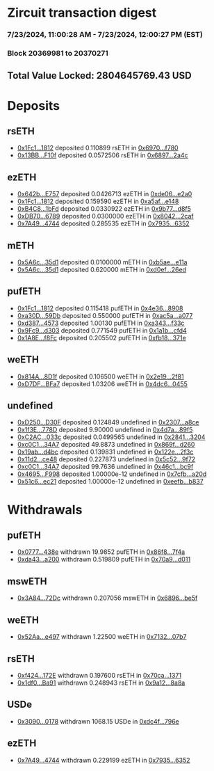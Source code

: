 # Zircuit transaction digest
### 7/23/2024, 11:00:28 AM - 7/23/2024, 12:00:27 PM (EST)
### Block 20369981 to 20370271

## Total Value Locked: 2804645769.43 USD

# Deposits
## rsETH
- [0x1Fc1...1812](https://etherscan.io/address/0x1Fc14D24dDa68A64e48533cA94e138761E711812) deposited 0.110899 rsETH in [0x6970...f780](https://etherscan.io/tx/0x1Fc14D24dDa68A64e48533cA94e138761E711812)
- [0x13BB...F10f](https://etherscan.io/address/0x13BBf73F6069101BD6E83Fe25134497f6f33F10f) deposited 0.0572506 rsETH in [0x6897...2a4c](https://etherscan.io/tx/0x13BBf73F6069101BD6E83Fe25134497f6f33F10f)
## ezETH
- [0x642b...E757](https://etherscan.io/address/0x642b28FDEe7e0026506E8443A380301eC54CE757) deposited 0.0426713 ezETH in [0xde06...e2a0](https://etherscan.io/tx/0x642b28FDEe7e0026506E8443A380301eC54CE757)
- [0x1Fc1...1812](https://etherscan.io/address/0x1Fc14D24dDa68A64e48533cA94e138761E711812) deposited 0.159590 ezETH in [0xa5af...e148](https://etherscan.io/tx/0x1Fc14D24dDa68A64e48533cA94e138761E711812)
- [0xB4C8...1bFd](https://etherscan.io/address/0xB4C89b1dbfB2eE9F27B80C4F4997D280d5621bFd) deposited 0.0330922 ezETH in [0x9b77...d8f5](https://etherscan.io/tx/0xB4C89b1dbfB2eE9F27B80C4F4997D280d5621bFd)
- [0xDB70...6789](https://etherscan.io/address/0xDB70EED3578f12929eae82e0f13E51CA01216789) deposited 0.0300000 ezETH in [0x8042...2caf](https://etherscan.io/tx/0xDB70EED3578f12929eae82e0f13E51CA01216789)
- [0x7A49...4744](https://etherscan.io/address/0x7A493Be5c2ce014cD049Bf178a1ac0Db1B434744) deposited 0.285535 ezETH in [0x7935...6352](https://etherscan.io/tx/0x7A493Be5c2ce014cD049Bf178a1ac0Db1B434744)
## mETH
- [0x5A6c...35d1](https://etherscan.io/address/0x5A6c6864E8186111A009Af9ee9A3998c374C35d1) deposited 0.0100000 mETH in [0xb5ae...e11a](https://etherscan.io/tx/0x5A6c6864E8186111A009Af9ee9A3998c374C35d1)
- [0x5A6c...35d1](https://etherscan.io/address/0x5A6c6864E8186111A009Af9ee9A3998c374C35d1) deposited 0.620000 mETH in [0xd0ef...26ed](https://etherscan.io/tx/0x5A6c6864E8186111A009Af9ee9A3998c374C35d1)
## pufETH
- [0x1Fc1...1812](https://etherscan.io/address/0x1Fc14D24dDa68A64e48533cA94e138761E711812) deposited 0.115418 pufETH in [0x4e36...8908](https://etherscan.io/tx/0x1Fc14D24dDa68A64e48533cA94e138761E711812)
- [0xa30D...59Db](https://etherscan.io/address/0xa30D8a1f0243816119FA6a81416FEf5A14D259Db) deposited 0.550000 pufETH in [0xac5a...a077](https://etherscan.io/tx/0xa30D8a1f0243816119FA6a81416FEf5A14D259Db)
- [0xd387...4573](https://etherscan.io/address/0xd38711De2Cf539Bc1A34a7F83EF49472a4504573) deposited 1.00130 pufETH in [0xa343...f33c](https://etherscan.io/tx/0xd38711De2Cf539Bc1A34a7F83EF49472a4504573)
- [0x9Fc9...d303](https://etherscan.io/address/0x9Fc9c2BCc8711eB0f2144CC9081D03Cc9AF7d303) deposited 0.771549 pufETH in [0x1a1b...cfd4](https://etherscan.io/tx/0x9Fc9c2BCc8711eB0f2144CC9081D03Cc9AF7d303)
- [0x1A8E...f8Fc](https://etherscan.io/address/0x1A8EB494c2CEB2241C1572e663ff23211dEDf8Fc) deposited 0.205502 pufETH in [0xfb18...371e](https://etherscan.io/tx/0x1A8EB494c2CEB2241C1572e663ff23211dEDf8Fc)
## weETH
- [0x814A...8D1f](https://etherscan.io/address/0x814Ae470eEe8317140a264EFB17C0922Cd5d8D1f) deposited 0.106500 weETH in [0x2e19...2f81](https://etherscan.io/tx/0x814Ae470eEe8317140a264EFB17C0922Cd5d8D1f)
- [0xD7DF...BFa7](https://etherscan.io/address/0xD7DF7E085214743530afF339aFC420c7c720BFa7) deposited 1.03206 weETH in [0x4dc6...0455](https://etherscan.io/tx/0xD7DF7E085214743530afF339aFC420c7c720BFa7)
## undefined
- [0xD250...D30F](https://etherscan.io/address/0xD250F8d6AFf8d7b6752767e569F627ff6857D30F) deposited 0.124849 undefined in [0x2307...a8ce](https://etherscan.io/tx/0xD250F8d6AFf8d7b6752767e569F627ff6857D30F)
- [0x1f3E...778D](https://etherscan.io/address/0x1f3E61b70ED40F4C5f027c91b41609bF0C23778D) deposited 9.90000 undefined in [0x4d7a...89f5](https://etherscan.io/tx/0x1f3E61b70ED40F4C5f027c91b41609bF0C23778D)
- [0xC2AC...033c](https://etherscan.io/address/0xC2AC53C2B0Ee1EACFE20fCf7126D2d40B5bF033c) deposited 0.0499565 undefined in [0x2841...3204](https://etherscan.io/tx/0xC2AC53C2B0Ee1EACFE20fCf7126D2d40B5bF033c)
- [0xc0C1...34A7](https://etherscan.io/address/0xc0C13cDE066821a72c57AC63D19b489ACdcC34A7) deposited 49.8873 undefined in [0x869f...d260](https://etherscan.io/tx/0xc0C13cDE066821a72c57AC63D19b489ACdcC34A7)
- [0x19ab...d4bc](https://etherscan.io/address/0x19abbEEA846835FF9809eCB9b1Dad260503Bd4bc) deposited 0.139831 undefined in [0x122e...2f3c](https://etherscan.io/tx/0x19abbEEA846835FF9809eCB9b1Dad260503Bd4bc)
- [0x11d2...ce48](https://etherscan.io/address/0x11d25dC7A0d8049E357FbadEE2C4057d26C5ce48) deposited 0.227873 undefined in [0x5c52...9f72](https://etherscan.io/tx/0x11d25dC7A0d8049E357FbadEE2C4057d26C5ce48)
- [0xc0C1...34A7](https://etherscan.io/address/0xc0C13cDE066821a72c57AC63D19b489ACdcC34A7) deposited 99.7636 undefined in [0x46c1...bc9f](https://etherscan.io/tx/0xc0C13cDE066821a72c57AC63D19b489ACdcC34A7)
- [0x4695...F998](https://etherscan.io/address/0x469513cFeDB2aee6DBB1D33c81421C2c3f5fF998) deposited 1.00000e-12 undefined in [0x7cfb...a20d](https://etherscan.io/tx/0x469513cFeDB2aee6DBB1D33c81421C2c3f5fF998)
- [0x51c6...ec21](https://etherscan.io/address/0x51c658849F8FB4c5Aaa0bC848c7A92eca189ec21) deposited 1.00000e-12 undefined in [0xeefb...b837](https://etherscan.io/tx/0x51c658849F8FB4c5Aaa0bC848c7A92eca189ec21)
# Withdrawals
## pufETH
- [0x0777...438e](https://etherscan.io/address/0x07775091C561A21413D59ED57582BC4899a7438e) withdrawn 19.9852 pufETH in [0x86f8...7f4a](https://etherscan.io/tx/0x07775091C561A21413D59ED57582BC4899a7438e)
- [0xda43...a200](https://etherscan.io/address/0xda4379a4F0E51aC27d1Fe3709B472E425FE1a200) withdrawn 0.519809 pufETH in [0x70a9...d011](https://etherscan.io/tx/0xda4379a4F0E51aC27d1Fe3709B472E425FE1a200)
## mswETH
- [0x3A84...72Dc](https://etherscan.io/address/0x3A845F698d5B4D0311489f41A54ec2611cEc72Dc) withdrawn 0.207056 mswETH in [0x6896...be5f](https://etherscan.io/tx/0x3A845F698d5B4D0311489f41A54ec2611cEc72Dc)
## weETH
- [0x52Aa...e497](https://etherscan.io/address/0x52Aa899454998Be5b000Ad077a46Bbe360F4e497) withdrawn 1.22500 weETH in [0x7132...07b7](https://etherscan.io/tx/0x52Aa899454998Be5b000Ad077a46Bbe360F4e497)
## rsETH
- [0xf424...172E](https://etherscan.io/address/0xf424055907B4c27E589f118576b0c0240785172E) withdrawn 0.197600 rsETH in [0x70ca...1371](https://etherscan.io/tx/0xf424055907B4c27E589f118576b0c0240785172E)
- [0x1df0...Ba91](https://etherscan.io/address/0x1df0Cde978d7f094797A37A6e10757a7B997Ba91) withdrawn 0.248943 rsETH in [0x9a12...8a8a](https://etherscan.io/tx/0x1df0Cde978d7f094797A37A6e10757a7B997Ba91)
## USDe
- [0x3090...0178](https://etherscan.io/address/0x3090eeF25c05c6CF6fF2988646EE27Aa2f5C0178) withdrawn 1068.15 USDe in [0xdc4f...796e](https://etherscan.io/tx/0x3090eeF25c05c6CF6fF2988646EE27Aa2f5C0178)
## ezETH
- [0x7A49...4744](https://etherscan.io/address/0x7A493Be5c2ce014cD049Bf178a1ac0Db1B434744) withdrawn 0.229199 ezETH in [0x7935...6352](https://etherscan.io/tx/0x7A493Be5c2ce014cD049Bf178a1ac0Db1B434744)
